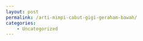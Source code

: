 ```yaml
---
layout: post
permalink: /arti-mimpi-cabut-gigi-geraham-bawah/
categories:
    - Uncategorized
---
```


